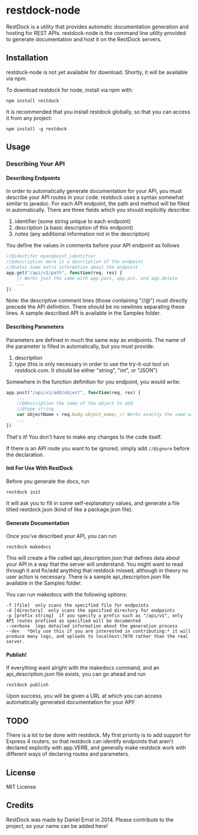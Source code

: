 restdock-node
==============

RestDock is a utility that provides automatic documentation generation and hosting for REST APIs. restdock-node is the command line utility provided to generate documentation and host it on the RestDock servers.

## Installation


restdock-node is not yet available for download. Shortly, it will be available via npm.

To download restdock for node, install via npm with:

    npm install restdock

It is recommended that you install restdock globally, so that you can access it from any project:

    npm install -g restdock

## Usage

### Describing Your API

#### Describing Endpoints

In order to automatically generate documentation for your API, you must describe your API routes in your code. restdock uses a syntax somewhat similar to javadoc. For each API endpoint, the path and method will be filled in automatically. There are three fields which you should explicitly describe:

1. identifier (some string unique to each endpoint)
2. description (a basic description of this endpoint)
3. notes (any additional information not in the description)

You define the values in comments before your API endpoint as follows

```js
//@identifer myendpoint_identifier
//@description Here is a description of the endpoint
//@notes Some extra information about the endpoint
app.get("/api/v1/path", function(req, res) {
	// Works just the same with app.post, app.put, and app.delete
	...
})
````
Note: the descriptive comment lines (those containing "//@") must directly precede the API definition. There should be no newlines separating these lines. A sample described API is available in the Samples folder.

#### Describing Parameters

Parameters are defined in much the same way as endpoints. The name of the parameter is filled in automatically, but you must provide:

1. description
2. type (this is only necessary in order to use the try-it-out tool on restdock.com. It should be either "string", "int", or "JSON")

Somewhere in the function definition for you endpoint, you would write:

````js
app.post("/api/v1/add/object", function(req, res) {
	...
	//@description the name of the object to add
	//@type string
	var objectName = req.body.object_name; // Works exactly the same with req.query, req.param, and req.params
	...
})
````

That's it! You don't have to make any changes to the code itself.

If there is an API route you want to be ignored, simply add ````//@ignore```` before the declaration.

#### Init For Use With RestDock

Before you generate the docs, run

    restdock init

It will ask you to fill in some self-explanatory values, and generate a file titled restdock.json (kind of like a package.json file).

#### Generate Documentation

Once you've described your API, you can run
    
    restdock makedocs 

This will create a file called api_description.json that defines data about your API in a way that the server will understand. You might want to read through it and fix/add anything that restdock missed, although in theory no user action is necessary. There is a sample api_description.json file available in the Samples folder.

You can run makedocs with the following options:

````
-f [file]  only scans the specified file for endpoints
-d [directory]  only scans the specified directory for endpoints
-p [prefix string]  if you specify a prefix such as "/api/v1", only API routes prefixed as specified will be documented
--verbose  logs detailed information about the generation process
--dev   *Only use this if you are interested in contributing:* it will produce many logs, and uploads to localhost:7070 rather than the real server.
````

#### Publish!

If everything want alright with the makedocs command, and an api_description.json file exists, you can go ahead and run

    restdock publish

Upon success, you will be given a URL at which you can access automatically generated documentation for your API!

## TODO

There is a lot to be done with restdock. My first priority is to add support for Express 4 routers, so that restdock can identify endpoints that aren't declared explicitly with app.VERB, and generally make restdock work with different ways of declaring routes and parameters.

## License

MIT License

## Credits

RestDock was made by Daniel Ernst in 2014. Please contribute to the project, so your name can be added here!